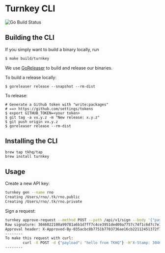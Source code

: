 # Turnkey CLI

![Go Build Status](https://github.com/tkhq/tkcli/actions/workflows/go-build.yml/badge.svg)

## Building the CLI

If you simply want to build a binary locally, run
```sh
$ make build/turnkey
```

We use [GoReleaser](https://goreleaser.com/) to build and release our binaries.

To build a release locally:
```
$ goreleaser release --snapshot --rm-dist
```

To release:
```
# Generate a Github token with "write:packages"
# ==> https://github.com/settings/tokens
$ export GITHUB_TOKEN=<your token>
$ git tag -a vx.y.z -m "New release: x.y.z"
$ git push origin vx.y.z
$ goreleaser release --rm-dist
```

## Installing the CLI

```
brew tap tkhq/tap
brew install turnkey
```

## Usage

Create a new API key:

```sh
turnkey gen --name rno
Creating /Users/rno/.tk/rno.public
Creating /Users/rno/.tk/rno.private
```

Sign a request:

```sh
turnkey approve-request --method POST --path /api/v1/sign --body '{"payload": "hello from TKHQ"}' --key=rno
Raw signature: 3046022100a99781a6b1d7ff7c4ce3951ded09a7757c74f1c6d7c7e1a2e617ac2921d74674022100f75d167abe426eb8f89884afe5e864cb965c6370611566f50b46690209b3a95b
Approval header: X-Approved-By-035acbc8b7751b7703736ae16cb22112451372f7b77717bbecdfa8300d4038432: 3046022100a99781a6b1d7ff7c4ce3951ded09a7757c74f1c6d7c7e1a2e617ac2921d74674022100f75d167abe426eb8f89884afe5e864cb965c6370611566f50b46690209b3a95b
--------
To make this request with curl:
        curl -X POST -d {"payload": "hello from TKHQ"} -H'X-Stamp: 3046022100a99781a6b1d7ff7c4ce3951ded09a7757c74f1c6d7c7e1a2e617ac2921d74674022100f75d167abe426eb8f89884afe5e864cb965c6370611566f50b46690209b3a95b' -v 'https://api.turnkey.io/api/v1/sign'
--------
```
